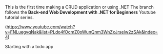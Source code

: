 This is the first time making a CRUD application or using .NET
The branch follows the **Back-end Web Development with .NET for Beginners** Youtube tutorial series. 

(https://www.youtube.com/watch?v=FNLuegvqNak&list=PLdo4fOcmZ0oWunQnm3WnZxJrseIw2zSAk&index=4)

Starting with a todo app
